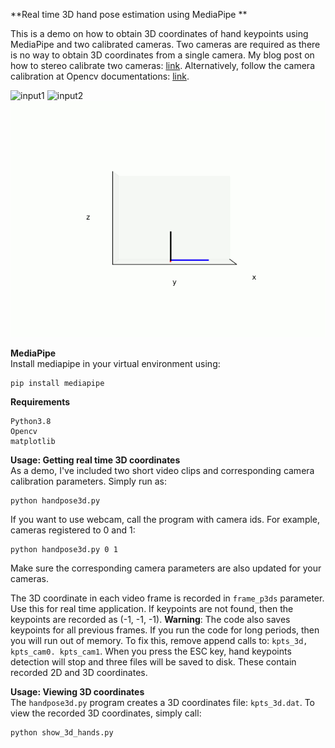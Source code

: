 **Real time 3D hand pose estimation using MediaPipe **

This is a demo on how to obtain 3D coordinates of hand keypoints using MediaPipe and two calibrated cameras. Two cameras are required as there is no way to obtain 3D coordinates from a single camera. My blog post on how to stereo calibrate two cameras: [link](https://temugeb.github.io/opencv/python/2021/02/02/stereo-camera-calibration-and-triangulation.html). Alternatively, follow the camera calibration at Opencv documentations: [link](https://docs.opencv.org/3.4/d9/d0c/group__calib3d.html).

![input1](media/output_kpts.gif "input1") ![input2](media/output2_kpts.gif "input2") 
![output](media/fig_0.gif "output")

**MediaPipe**  
Install mediapipe in your virtual environment using:
```
pip install mediapipe
```

**Requirements**  
```
Python3.8
Opencv
matplotlib
```

**Usage: Getting real time 3D coordinates**  
As a demo, I've included two short video clips and corresponding camera calibration parameters. Simply run as:
```
python handpose3d.py
```
If you want to use webcam, call the program with camera ids. For example, cameras registered to 0 and 1:
```
python handpose3d.py 0 1
```
Make sure the corresponding camera parameters are also updated for your cameras.

The 3D coordinate in each video frame is recorded in ```frame_p3ds``` parameter. Use this for real time application. If keypoints are not found, then the keypoints are recorded as (-1, -1, -1). **Warning**: The code also saves keypoints for all previous frames. If you run the code for long periods, then you will run out of memory. To fix this, remove append calls to: ```kpts_3d, kpts_cam0. kpts_cam1```. When you press the ESC key, hand keypoints detection will stop and three files will be saved to disk. These contain recorded 2D and 3D coordinates. 

**Usage: Viewing 3D coordinates**  
The ```handpose3d.py``` program creates a 3D coordinates file: ```kpts_3d.dat```. To view the recorded 3D coordinates, simply call:
```
python show_3d_hands.py
```

